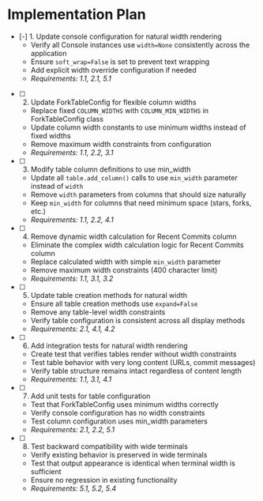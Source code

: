# Implementation Plan

- [-] 1. Update console configuration for natural width rendering
  - Verify all Console instances use `width=None` consistently across the application
  - Ensure `soft_wrap=False` is set to prevent text wrapping
  - Add explicit width override configuration if needed
  - _Requirements: 1.1, 2.1, 5.1_

- [ ] 2. Update ForkTableConfig for flexible column widths
  - Replace fixed `COLUMN_WIDTHS` with `COLUMN_MIN_WIDTHS` in ForkTableConfig class
  - Update column width constants to use minimum widths instead of fixed widths
  - Remove maximum width constraints from configuration
  - _Requirements: 1.1, 2.2, 3.1_

- [ ] 3. Modify table column definitions to use min_width
  - Update all `table.add_column()` calls to use `min_width` parameter instead of `width`
  - Remove `width` parameters from columns that should size naturally
  - Keep `min_width` for columns that need minimum space (stars, forks, etc.)
  - _Requirements: 1.1, 2.2, 4.1_

- [ ] 4. Remove dynamic width calculation for Recent Commits column
  - Eliminate the complex width calculation logic for Recent Commits column
  - Replace calculated width with simple `min_width` parameter
  - Remove maximum width constraints (400 character limit)
  - _Requirements: 1.1, 3.1, 3.2_

- [ ] 5. Update table creation methods for natural width
  - Ensure all table creation methods use `expand=False`
  - Remove any table-level width constraints
  - Verify table configuration is consistent across all display methods
  - _Requirements: 2.1, 4.1, 4.2_

- [ ] 6. Add integration tests for natural width rendering
  - Create test that verifies tables render without width constraints
  - Test table behavior with very long content (URLs, commit messages)
  - Verify table structure remains intact regardless of content length
  - _Requirements: 1.1, 3.1, 4.1_

- [ ] 7. Add unit tests for table configuration
  - Test that ForkTableConfig uses minimum widths correctly
  - Verify console configuration has no width constraints
  - Test column configuration uses min_width parameters
  - _Requirements: 2.1, 2.2, 5.1_

- [ ] 8. Test backward compatibility with wide terminals
  - Verify existing behavior is preserved in wide terminals
  - Test that output appearance is identical when terminal width is sufficient
  - Ensure no regression in existing functionality
  - _Requirements: 5.1, 5.2, 5.4_